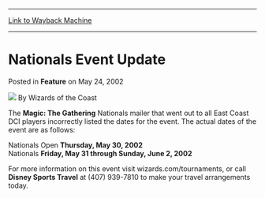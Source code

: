 
---
[Link to Wayback Machine](https://web.archive.org/web/20211023215723/https://magic.wizards.com/en/articles/archive/feature/nationals-event-update-2002-05-24)

[_metadata_:wayback_url]:- "https://magic.wizards.com/en/articles/archive/feature/nationals-event-update-2002-05-24"
[_metadata_:wayback_raw_url]:- "https://web.archive.org/web/20211023215723id_/https://magic.wizards.com/en/articles/archive/feature/nationals-event-update-2002-05-24"
[_metadata_:wayback_capture_timestamp]:- "2021-10-23 21:57:23+00:00"
[_metadata_:description]:- "The Magic: The Gathering Nationals mailer that went out to all East Coast DCI players incorrectly listed the dates for the event. The actual dates of the event are as follows:Nationals Open Thursday, May 30, 2002 Nationals Friday, May 31 through Sunday, June 2, 2002For more information on this event visit wizards.com/tournaments, or call Disney Sports Travel at (407) 939-7810"
[_metadata_:generator]:- "Drupal 7 (http://drupal.org)"
---


Nationals Event Update
======================



 Posted in **Feature**
 on May 24, 2002 






![](https://media.magic.wizards.com/styles/auth_small/public/images/person/wizards_author.jpg)
By Wizards of the Coast











The **Magic: The Gathering** Nationals mailer that went out to all East Coast DCI players incorrectly listed the dates for the event. The actual dates of the event are as follows:

Nationals Open **Thursday, May 30, 2002**  
 Nationals **Friday, May 31 through Sunday, June 2, 2002**

For more information on this event visit wizards.com/tournaments, or call **Disney Sports Travel** at (407) 939-7810 to make your travel arrangements today.







